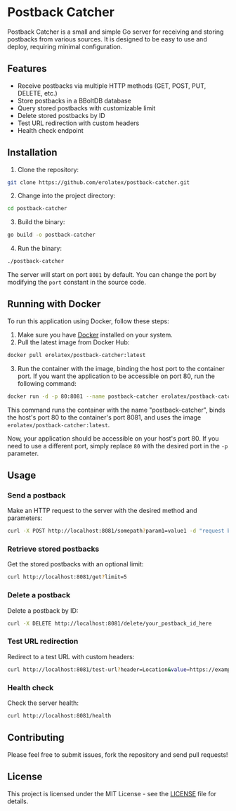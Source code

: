 # Postback Catcher

Postback Catcher is a small and simple Go server for receiving and storing postbacks from various sources. It is designed
to be easy to use and deploy, requiring minimal configuration.

## Features

- Receive postbacks via multiple HTTP methods (GET, POST, PUT, DELETE, etc.)
- Store postbacks in a BBoltDB database
- Query stored postbacks with customizable limit
- Delete stored postbacks by ID
- Test URL redirection with custom headers
- Health check endpoint

## Installation

1. Clone the repository:

```bash
git clone https://github.com/erolatex/postback-catcher.git
```

2. Change into the project directory:

```bash
cd postback-catcher
```
3. Build the binary:

```bash
go build -o postback-catcher
```

4. Run the binary:

```bash
./postback-catcher
```
The server will start on port `8081` by default. You can change the port by modifying the `port` constant in the source code.

## Running with Docker

To run this application using Docker, follow these steps:

1. Make sure you have [Docker](https://www.docker.com/) installed on your system.
2. Pull the latest image from Docker Hub:
```bash
docker pull erolatex/postback-catcher:latest
```
3. Run the container with the image, binding the host port to the container port. If you want the application to be accessible on port 80, run the following command:
```bash
docker run -d -p 80:8081 --name postback-catcher erolatex/postback-catcher:latest
```
This command runs the container with the name "postback-catcher", binds the host's port 80 to the container's port 8081, and uses the image `erolatex/postback-catcher:latest`.

Now, your application should be accessible on your host's port 80. If you need to use a different port, simply replace `80` with the desired port in the `-p` parameter.

## Usage

### Send a postback

Make an HTTP request to the server with the desired method and parameters:

```bash
curl -X POST http://localhost:8081/somepath?param1=value1 -d "request body"
```

### Retrieve stored postbacks

Get the stored postbacks with an optional limit:

```bash
curl http://localhost:8081/get?limit=5
```
### Delete a postback

Delete a postback by ID:

```bash
curl -X DELETE http://localhost:8081/delete/your_postback_id_here
```
### Test URL redirection

Redirect to a test URL with custom headers:

```bash
curl http://localhost:8081/test-url?header=Location&value=https://example.com
```

### Health check

Check the server health:

```bash
curl http://localhost:8081/health
```
## Contributing
Please feel free to submit issues, fork the repository and send pull requests!

## License

This project is licensed under the MIT License - see the [LICENSE](LICENSE) file for details.